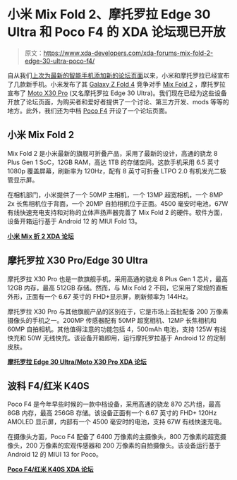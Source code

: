 # 小米 Mix Fold 2、摩托罗拉 Edge 30 Ultra 和 Poco F4 的 XDA 论坛现已开放

> 原文：<https://www.xda-developers.com/xda-forums-mix-fold-2-edge-30-ultra-poco-f4/>

自从我们[上次为最新的智能手机添加新的论坛页面](https://www.xda-developers.com/xda-forums-galaxy-z-fold-4-galaxy-z-flip-4-zenfone-9/)以来，小米和摩托罗拉已经宣布了几款新手机。小米发布了其 [Galaxy Z Fold 4](https://www.xda-developers.com/samsung-galaxy-z-fold-4-review/) 竞争对手 [Mix Fold 2](https://www.xda-developers.com/xiaomi-mix-fold-2-review/) ，摩托罗拉宣布了 [Moto X30 Pro](https://www.xda-developers.com/motorola-moto-x30-pro-launch/) (又名摩托罗拉 Edge 30 Ultra)。我们现在已经为这些设备开放了论坛页面，为购买者和爱好者提供了一个讨论、第三方开发、mods 等等的地方。此外，我们还为中档 [Poco F4](https://www.xda-developers.com/poco-f4-review/) 开设了一个论坛页面。

## 小米 Mix Fold 2

Mix Fold 2 是小米最新的旗舰可折叠产品，采用了最新的设计，高通的骁龙 8 Plus Gen 1 SoC，12GB RAM，高达 1TB 的存储空间。这款手机采用 6.5 英寸 1080p 覆盖屏幕，刷新率为 120Hz，配有 8 英寸可折叠 LTPO 2.0 有机发光二极管显示屏。

在相机部门，小米提供了一个 50MP 主相机，一个 13MP 超宽相机，一个 8MP 2x 长焦相机位于背面，一个 20MP 自拍相机位于正面。4500 毫安时电池，67W 有线快速充电支持和对称的立体声扬声器完善了 Mix Fold 2 的硬件。软件方面，设备开箱运行基于 Android 12 的 MIUI Fold 13。

**[小米 Mix 折 2 XDA 论坛](https://forum.xda-developers.com/f/xiaomi-mix-fold-2.12665/)**

## 摩托罗拉 X30 Pro/Edge 30 Ultra

摩托罗拉 X30 Pro 也是一款旗舰手机，采用高通的骁龙 8 Plus Gen 1 芯片，最高 12GB 内存，最高 512GB 存储。然而，与 Mix Fold 2 不同，它采用了常规的直板外形，正面有一个 6.67 英寸的 FHD+显示屏，刷新频率为 144Hz。

摩托罗拉 X30 Pro 与其他旗舰产品的区别在于，它是市场上首批配备 200 万像素摄像头的手机之一。200MP 传感器配有 50MP 超宽相机、12MP 长焦相机和 60MP 自拍相机。其他值得注意的功能包括 4，500mAh 电池，支持 125W 有线快充和 50W 无线快充。该设备开箱即用，运行摩托罗拉基于 Android 12 的定制皮肤。

**[摩托罗拉 Edge 30 Ultra/Moto X30 Pro XDA 论坛](https://forum.xda-developers.com/f/motorola-edge-30-ultra-motorola-moto-x30-pro.12663/)**

## 波科 F4/红米 K40S

Poco F4 是今年早些时候的一款中档设备，采用高通的骁龙 870 芯片组，最高 8GB 内存，最高 256GB 存储。该设备正面有一个 6.67 英寸的 FHD+ 120Hz AMOLED 显示屏，内部有一个 4500 毫安时的电池，支持 67W 有线快速充电。

在摄像头方面，Poco F4 配备了 6400 万像素的主摄像头，800 万像素的超宽摄像头，200 万像素的宏观传感器和 200 万像素的自拍摄像头。该设备运行基于 Android 12 的 MIUI 13 for Poco。

**[Poco F4/红米 K40S XDA 论坛](https://forum.xda-developers.com/f/xiaomi-poco-f4-munch-redmi-k40s.12661/)**